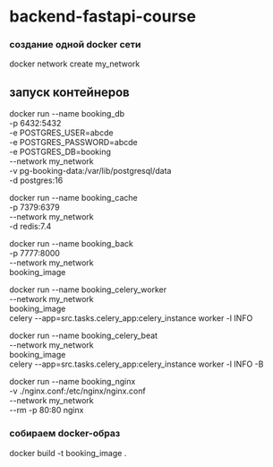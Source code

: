 # backend-fastapi-course

### создание одной docker сети
docker network create my_network

## запуск контейнеров
docker run --name booking_db \
    -p 6432:5432 \
    -e POSTGRES_USER=abcde \
    -e POSTGRES_PASSWORD=abcde \
    -e POSTGRES_DB=booking \
    --network my_network \
    -v pg-booking-data:/var/lib/postgresql/data \
    -d postgres:16

docker run --name booking_cache \
    -p 7379:6379 \
    --network my_network \
    -d redis:7.4

docker run --name booking_back \
    -p 7777:8000 \
    --network my_network \
    booking_image

docker run --name booking_celery_worker \
    --network my_network \
    booking_image \
    celery --app=src.tasks.celery_app:celery_instance worker -l INFO

docker run --name booking_celery_beat \
    --network my_network \
    booking_image \
    celery --app=src.tasks.celery_app:celery_instance worker -l INFO -B

docker run --name booking_nginx \
    -v ./nginx.conf:/etc/nginx/nginx.conf \
    --network my_network \
    --rm -p 80:80 nginx

### собираем docker-образ 
docker build -t booking_image . 
